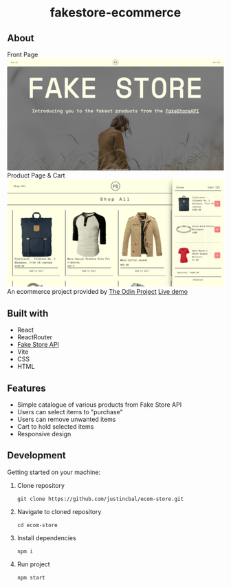 <div align='center'> 
<h1 align='center'> fakestore-ecommerce</h1>
</div>

## About

Front Page
![Front Page](./src/assets/images/Fake-Store.png)
Product Page & Cart
![Product Page](./src/assets/images/Fake-Store-prod.png)
An ecommerce project provided by [The Odin Project](https://www.theodinproject.com/)
[Live demo](https://fakestore-ecom.vercel.app/)

## Built with

- React
- ReactRouter
- [Fake Store API](https://fakestoreapi.com/)
- Vite
- CSS
- HTML

## Features

- Simple catalogue of various products from Fake Store API
- Users can select items to "purchase"
- Users can remove unwanted items
- Cart to hold selected items
- Responsive design

## Development

Getting started on your machine:

1. Clone repository
   ```
   git clone https://github.com/justincbal/ecom-store.git
   ```
2. Navigate to cloned repository

   ```
   cd ecom-store
   ```

3. Install dependencies
   ```
   npm i
   ```
4. Run project
   ```
   npm start
   ```
